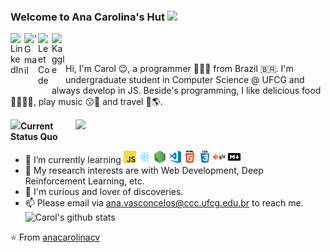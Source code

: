 ### Welcome to Ana Carolina's Hut <img src="https://media.giphy.com/media/mGcNjsfWAjY5AEZNw6/giphy.gif" width="50"></h2>

<a href="https://www.linkedin.com/in/ana-carolina-vasconcelos-2b38511ab/">
  <img align="left" alt="LinkedIn" width="22px" src="https://cdn.jsdelivr.net/npm/simple-icons@3.1.0/icons/linkedin.svg" />
</a>
<a href="mailto:ana.vasconcelos@ccc.ufcg.edu.br">
  <img align="left" alt="'Gmail" width="22px" src="https://cdn.jsdelivr.net/npm/simple-icons@3.1.0/icons/gmail.svg" />
</a>
<a href="https://www.instagram.com/ana.carolinacv/">
  <img align="left" alt="LeetCode" width="22px" src="https://cdn.jsdelivr.net/npm/simple-icons@3.1.0/icons/instagram.svg" />
</a>
<a href="https://open.spotify.com/user/22nesxwfozqgzfu5nc4fl2l6y?si=FP4CvcfdSVq6h1k10IQGFg">
  <img align="left" alt="Kaggle" width="22px" src="https://cdn.jsdelivr.net/npm/simple-icons@3.1.0/icons/spotify.svg" />
</a>

<br />
<br />

Hi, I'm Carol 😉, a programmer 👨🏻‍💻 from Brazil 🇧🇷. I'm undergraduate student in Computer Science @ UFCG and always develop in JS. Beside's programming, I like delicious food 🥗🥩🌮🍣, play music :kissing::musical_score: and travel :rocket::earth_americas:.

<img align="right" src=https://miro.medium.com/max/1600/0*K2WLMTExLyida7OR.gif width="400">

<img src="https://media.giphy.com/media/VgCDAzcKvsR6OM0uWg/giphy.gif" width="50">**Current Status Quo**

- 🌱 I’m currently learning <code><img height="20" src="https://raw.githubusercontent.com/github/explore/80688e429a7d4ef2fca1e82350fe8e3517d3494d/topics/javascript/javascript.png"></code>
<code><img height="20" src="https://raw.githubusercontent.com/github/explore/80688e429a7d4ef2fca1e82350fe8e3517d3494d/topics/react/react.png"></code>
<code><img height="20" src="https://raw.githubusercontent.com/github/explore/80688e429a7d4ef2fca1e82350fe8e3517d3494d/topics/nodejs/nodejs.png"></code>
<code><img height="20" src="https://raw.githubusercontent.com/github/explore/80688e429a7d4ef2fca1e82350fe8e3517d3494d/topics/visual-studio-code/visual-studio-code.png"></code>
<code><img height="20" src="https://raw.githubusercontent.com/github/explore/80688e429a7d4ef2fca1e82350fe8e3517d3494d/topics/html/html.png"></code>
<code><img height="20" src="https://raw.githubusercontent.com/github/explore/80688e429a7d4ef2fca1e82350fe8e3517d3494d/topics/css/css.png"></code>
<code><img height="20" src="https://raw.githubusercontent.com/github/explore/80688e429a7d4ef2fca1e82350fe8e3517d3494d/topics/git/git.png"></code>
<code><img height="20" src="https://raw.githubusercontent.com/github/explore/80688e429a7d4ef2fca1e82350fe8e3517d3494d/topics/markdown/markdown.png"></code>
- 🤔 My research interests are with Web Development, Deep Reinforcement Learning, etc.
- :mag_right: I'm curious and lover of discoveries.
- 📫 Please email via ana.vasconcelos@ccc.ufcg.edu.br to reach me.
![Carol's github stats](https://github-readme-stats.vercel.app/api?username=anacarolinacv&show_icons=true&hide_border=true)

⭐️ From [anacarolinacv](https://github.com/anacarolinacv)
